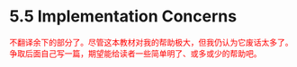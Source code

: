 # 5.5 Implementation Concerns

<font color="red">

不翻译余下的部分了。尽管这本教材对我的帮助极大，但我仍认为它废话太多了。争取后面自己写一篇，期望能给读者一些简单明了、或多或少的帮助吧。    

</font>

